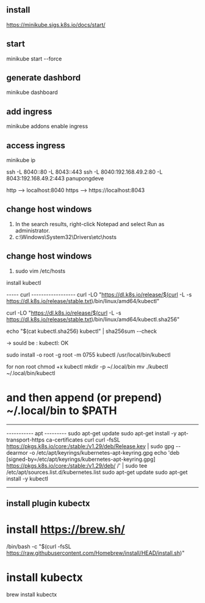 ## install 

https://minikube.sigs.k8s.io/docs/start/

## start
minikube start  --force

## generate dashbord
minikube dashboard

## add ingress
minikube addons enable ingress  

## access ingress

minikube ip

ssh -L 8040:<minikube-ip>:80 -L 8043:<minikube-ip>:443  <minikube host>
ssh -L 8040:192.168.49.2:80 -L 8043:192.168.49.2:443  panupongdeve

http --> localhost:8040
https --> https://localhost:8043

## change host windows

1. In the search results, right-click Notepad and select Run as
administrator.
2. c:\Windows\System32\Drivers\etc\hosts

## change host windows
1. sudo vim /etc/hosts


install kubectl

----- curl ------------------
curl -LO "https://dl.k8s.io/release/$(curl -L -s https://dl.k8s.io/release/stable.txt)/bin/linux/amd64/kubectl"

curl -LO "https://dl.k8s.io/release/$(curl -L -s https://dl.k8s.io/release/stable.txt)/bin/linux/amd64/kubectl.sha256"

echo "$(cat kubectl.sha256)  kubectl" | sha256sum --check 

-> sould be : kubectl: OK

sudo install -o root -g root -m 0755 kubectl /usr/local/bin/kubectl

for non root
chmod +x kubectl
mkdir -p ~/.local/bin
mv ./kubectl ~/.local/bin/kubectl
# and then append (or prepend) ~/.local/bin to $PATH

----------------------


----------- apt ---------
sudo apt-get update
sudo apt-get install -y apt-transport-https ca-certificates curl
curl -fsSL https://pkgs.k8s.io/core:/stable:/v1.29/deb/Release.key | sudo gpg --dearmor -o /etc/apt/keyrings/kubernetes-apt-keyring.gpg
echo 'deb [signed-by=/etc/apt/keyrings/kubernetes-apt-keyring.gpg] https://pkgs.k8s.io/core:/stable:/v1.29/deb/ /' | sudo tee /etc/apt/sources.list.d/kubernetes.list
sudo apt-get update
sudo apt-get install -y kubectl

-----------------------------

## install plugin kubectx

# install https://brew.sh/
/bin/bash -c "$(curl -fsSL https://raw.githubusercontent.com/Homebrew/install/HEAD/install.sh)"

# install kubectx

brew install kubectx